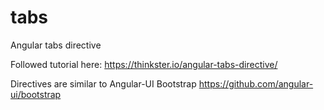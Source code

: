 # tabs
Angular tabs directive

Followed tutorial here:
https://thinkster.io/angular-tabs-directive/

Directives are similar to Angular-UI Bootstrap
https://github.com/angular-ui/bootstrap
